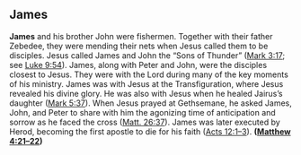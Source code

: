 
## James

**James** and his brother John were fishermen. Together with their father Zebedee, they were mending their nets when Jesus called them to be disciples. Jesus called James and John the “Sons of Thunder” ([Mark 3:17](https://www.esv.org/Mark+3%3A17/); see [Luke 9:54](https://www.esv.org/Luke+9%3A54/)). James, along with Peter and John, were the disciples closest to Jesus. They were with the Lord during many of the key moments of his ministry. James was with Jesus at the Transfiguration, where Jesus revealed his divine glory. He was also with Jesus when he healed Jairus’s daughter ([Mark 5:37](https://www.esv.org/Mark+5%3A37/)). When Jesus prayed at Gethsemane, he asked James, John, and Peter to share with him the agonizing time of anticipation and sorrow as he faced the cross ([Matt. 26:37](https://www.esv.org/Matthew+26%3A37/)). James was later executed by Herod, becoming the first apostle to die for his faith ([Acts 12:1–3](https://www.esv.org/Acts+12%3A1%E2%80%933/)). **([Matthew 4:21–22](https://www.esv.org/Matthew+4%3A21%E2%80%9322/))**

